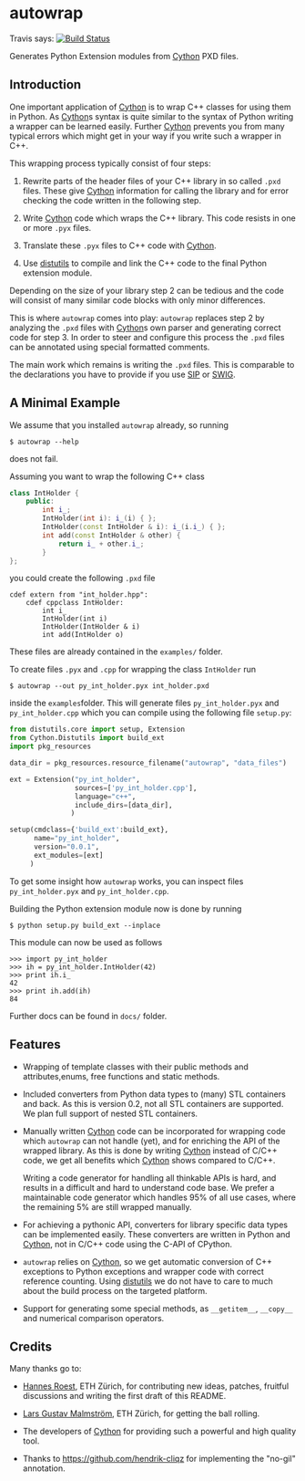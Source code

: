 autowrap
========

Travis says: [![Build Status](https://travis-ci.org/uweschmitt/autowrap.svg?branch=master)](https://travis-ci.org/uweschmitt/autowrap)


Generates Python Extension modules from [Cython][] PXD files.

Introduction
------------

One important application of [Cython][] is to wrap C++ classes for using them
in Python. As [Cython][]s syntax is quite similar to the syntax of Python
writing a wrapper can be learned easily. Further [Cython][] prevents you from
many typical errors which might get in your way if you write such a wrapper in
C++.


This wrapping process typically consist of four steps:

  1. Rewrite parts of the header files of your C++ library in so called `.pxd`
  files. These give [Cython][] information for calling the library and for
  error checking the code written in the following step.

  2. Write [Cython][] code which wraps the C++ library. This code resists in
  one or more `.pyx` files.

  3. Translate these `.pyx` files to C++ code with [Cython][].

  4. Use [distutils][] to compile and link the C++ code to the final  Python
  extension module.

Depending on the size of your library step 2 can be tedious and the code will
consist of many similar code blocks with only minor differences.

This is where `autowrap` comes into play: `autowrap` replaces step 2 by
analyzing the `.pxd` files with [Cython][]s own parser and generating correct
code for step 3.  In order to steer and configure this process the `.pxd` files
can be annotated using special formatted comments. 

The main work which remains is writing the `.pxd` files. This is comparable to
the declarations you have to provide if you use
[SIP](http://www.riverbankcomputing.com/software/sip) or
[SWIG](http://swig.org).


A Minimal Example
-----------------

We assume that you installed `autowrap` already, so running

    $ autowrap --help

does not fail.


Assuming you want to wrap the following C++ class

```c++
class IntHolder {
    public:
        int i_;
        IntHolder(int i): i_(i) { };
        IntHolder(const IntHolder & i): i_(i.i_) { };
        int add(const IntHolder & other) {
            return i_ + other.i_;
        }
};
```

you could create the following `.pxd` file

```cython
cdef extern from "int_holder.hpp":
    cdef cppclass IntHolder:
        int i_
        IntHolder(int i)
        IntHolder(IntHolder & i)
        int add(IntHolder o)
```

These files are already contained in the `examples/` folder.

To create files `.pyx` and `.cpp` for wrapping the class `IntHolder`
run

    $ autowrap --out py_int_holder.pyx int_holder.pxd

inside the `examples`folder.  This will generate files `py_int_holder.pyx` and
`py_int_holder.cpp` which you can compile using the following file `setup.py`:


```python
from distutils.core import setup, Extension
from Cython.Distutils import build_ext
import pkg_resources

data_dir = pkg_resources.resource_filename("autowrap", "data_files")

ext = Extension("py_int_holder",
                sources=['py_int_holder.cpp'],
                language="c++",
                include_dirs=[data_dir],
               )

setup(cmdclass={'build_ext':build_ext},
      name="py_int_holder",
      version="0.0.1",
      ext_modules=[ext]
     )
```


To get some insight how `autowrap` works, you can inspect files
`py_int_holder.pyx` and `py_int_holder.cpp`.

Building the Python extension module now is done by running

    $ python setup.py build_ext --inplace

This module can now be used as follows

    >>> import py_int_holder
    >>> ih = py_int_holder.IntHolder(42)
    >>> print ih.i_
    42
    >>> print ih.add(ih)
    84

Further docs can be found in `docs/` folder.


Features
--------

   - Wrapping of template classes with their public methods and
     attributes,enums, free functions and static methods.

   - Included converters from Python data types to (many) STL containers and
     back.  As this is version 0.2, not all STL containers are supported. We
     plan full support of nested STL containers.

   - Manually written [Cython][] code can be incorporated for wrapping code
     which `autowrap` can not handle (yet), and for enriching the API of the
     wrapped library. As this is done by writing [Cython][] instead of C/C++
     code, we get all benefits which [Cython][] shows compared to C/C++.

     Writing a code generator for handling all thinkable APIs is hard, and
     results in a difficult and hard to understand code base. We prefer a
     maintainable code generator which handles 95% of all use cases, where the
     remaining 5% are still wrapped manually.

   - For achieving a pythonic API, converters for library specific data types
     can be implemented easily.  These converters are written in Python and
     [Cython][], not in C/C++ code using the C-API of CPython. 

   - `autowrap` relies on [Cython][], so we get  automatic conversion of C++
     exceptions to Python exceptions and wrapper code with correct reference
     counting. Using [distutils][] we do not have to care to much about the
     build process on the targeted platform.

   - Support for generating some special methods, as `__getitem__`, `__copy__`
     and numerical comparison operators.


Credits
-------

Many thanks go to:

   - [Hannes Roest](http://github.com/hroest), ETH Zürich, for contributing new
     ideas, patches, fruitful discussions and writing the first draft of this
     README.

   - [Lars Gustav Malmström](http://www.imsb.ethz.ch/researchgroup/malars), ETH
     Zürich, for getting the ball rolling.

   - The developers of [Cython][] for providing such a powerful and high
     quality tool.

   - Thanks to https://github.com/hendrik-cliqz for implementing the "no-gil" annotation.


[Cython]: http://cython.org
[distutils]: http://docs.python.org/2/distutils/
